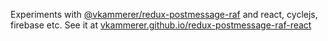 Experiments with [@vkammerer/redux-postmessage-raf](https://github.com/vkammerer/redux-postmessage-raf) and react, cyclejs, firebase etc.
See it at [vkammerer.github.io/redux-postmessage-raf-react](https://vkammerer.github.io/redux-postmessage-raf-react)
